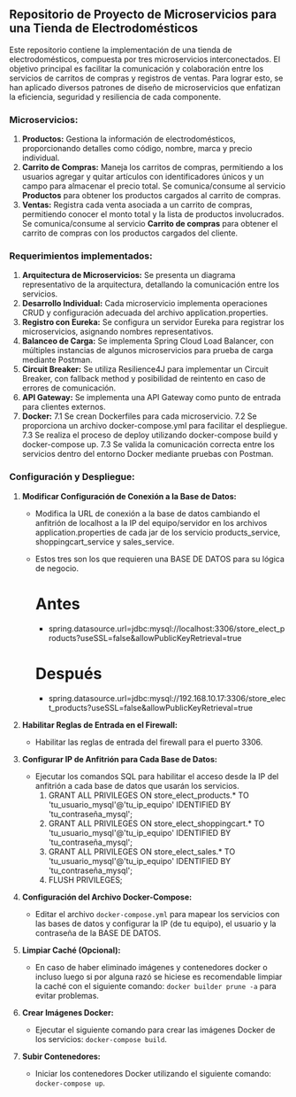 ## Repositorio de Proyecto de Microservicios para una Tienda de Electrodomésticos

Este repositorio contiene la implementación de una tienda de electrodomésticos, compuesta por tres microservicios interconectados. El objetivo principal es facilitar la comunicación y colaboración entre los servicios de carritos de compras y registros de ventas. Para lograr esto, se han aplicado diversos patrones de diseño de microservicios que enfatizan la eficiencia, seguridad y resiliencia de cada componente.

### Microservicios:

1. **Productos:** Gestiona la información de electrodomésticos, proporcionando detalles como código, nombre, marca y precio individual.
2. **Carrito de Compras:** Maneja los carritos de compras, permitiendo a los usuarios agregar y quitar artículos con identificadores únicos y un campo para almacenar el precio total. Se comunica/consume al servicio **Productos** para obtener los productos cargados al carrito de compras.
3. **Ventas:** Registra cada venta asociada a un carrito de compras, permitiendo conocer el monto total y la lista de productos involucrados. Se comunica/consume al servicio **Carrito de compras** para obtener el carrito de compras con los productos cargados del cliente.

### Requerimientos implementados:
1. **Arquitectura de Microservicios:** Se presenta un diagrama representativo de la arquitectura, detallando la comunicación entre los servicios.
2. **Desarrollo Individual:** Cada microservicio implementa operaciones CRUD y configuración adecuada del archivo application.properties.
3. **Registro con Eureka:** Se configura un servidor Eureka para registrar los microservicios, asignando nombres representativos.
4. **Balanceo de Carga:** Se implementa Spring Cloud Load Balancer, con múltiples instancias de algunos microservicios para prueba de carga mediante Postman.
5. **Circuit Breaker:** Se utiliza Resilience4J para implementar un Circuit Breaker, con fallback method y posibilidad de reintento en caso de errores de comunicación.
6. **API Gateway:** Se implementa una API Gateway como punto de entrada para clientes externos.
7. **Docker:**
7.1 Se crean Dockerfiles para cada microservicio.
7.2 Se proporciona un archivo docker-compose.yml para facilitar el despliegue.
7.3 Se realiza el proceso de deploy utilizando docker-compose build y docker-compose up.
7.3 Se valida la comunicación correcta entre los servicios dentro del entorno Docker mediante pruebas con Postman.

### Configuración y Despliegue:

1. **Modificar Configuración de Conexión a la Base de Datos:**
   - Modifica la URL de conexión a la base de datos cambiando el anfitrión de localhost a la IP del equipo/servidor en los archivos application.properties de cada jar de los servicio products_service, shoppingcart_service y sales_service.
   - Estos tres son los que requieren una BASE DE DATOS para su lógica de negocio.

     # Antes
     - spring.datasource.url=jdbc:mysql://localhost:3306/store_elect_products?useSSL=false&allowPublicKeyRetrieval=true
     # Después
     - spring.datasource.url=jdbc:mysql://192.168.10.17:3306/store_elect_products?useSSL=false&allowPublicKeyRetrieval=true

2. **Habilitar Reglas de Entrada en el Firewall:**
   - Habilitar las reglas de entrada del firewall para el puerto 3306.

3. **Configurar IP de Anfitrión para Cada Base de Datos:**
   - Ejecutar los comandos SQL para habilitar el acceso desde la IP del anfitrión a cada base de datos que usarán los servicios.
       1. GRANT ALL PRIVILEGES ON store_elect_products.* TO 'tu_usuario_mysql'@'tu_ip_equipo' IDENTIFIED BY 'tu_contraseña_mysql';
       2. GRANT ALL PRIVILEGES ON store_elect_shoppingcart.* TO 'tu_usuario_mysql'@'tu_ip_equipo' IDENTIFIED BY 'tu_contraseña_mysql';
       3. GRANT ALL PRIVILEGES ON store_elect_sales.* TO 'tu_usuario_mysql'@'tu_ip_equipo' IDENTIFIED BY 'tu_contraseña_mysql';
       4. FLUSH PRIVILEGES;

4. **Configuración del Archivo Docker-Compose:**
   - Editar el archivo `docker-compose.yml` para mapear los servicios con las bases de datos y configurar la IP (de tu equipo), el usuario y la contraseña de la BASE DE DATOS.
  
5. **Limpiar Caché (Opcional):**
   - En caso de haber eliminado imágenes y contenedores docker o incluso luego si por alguna razó se hiciese es recomendable limpiar la caché con el siguiente comando: `docker builder prune -a` para evitar problemas.

6. **Crear Imágenes Docker:**
   - Ejecutar el siguiente comando para crear las imágenes Docker de los servicios: `docker-compose build`.

7. **Subir Contenedores:**
   - Iniciar los contenedores Docker utilizando el siguiente comando: `docker-compose up`.
  
   
